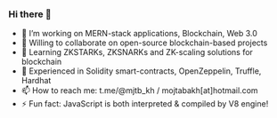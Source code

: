 ### Hi there 👋

- 🌱 I’m working on MERN-stack applications, Blockchain, Web 3.0
- 👯 Willing to collaborate on open-source blockchain-based projects
- 🤔 Learning ZKSTARKs, ZKSNARKs and ZK-scaling solutions for blockchain
- 🔨 Experienced in Solidity smart-contracts, OpenZeppelin, Truffle, Hardhat
- 📫 How to reach me:  t.me/@mjtb_kh / mojtabakh[at]hotmail.com
- ⚡ Fun fact: JavaScript is both interpreted & compiled by V8 engine!
